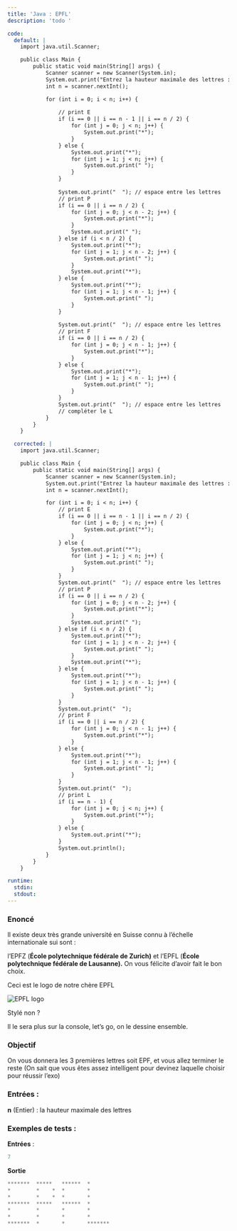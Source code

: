 ```yaml
---
title: 'Java : EPFL'
description: 'todo '

code:
  default: |
    import java.util.Scanner;

    public class Main {
        public static void main(String[] args) {
            Scanner scanner = new Scanner(System.in);
            System.out.print("Entrez la hauteur maximale des lettres : ");
            int n = scanner.nextInt();

            for (int i = 0; i < n; i++) {
            
                // print E
                if (i == 0 || i == n - 1 || i == n / 2) {
                    for (int j = 0; j < n; j++) {
                        System.out.print("*");
                    }
                } else {
                    System.out.print("*");
                    for (int j = 1; j < n; j++) {
                        System.out.print(" ");
                    }
                }
                
                System.out.print("  "); // espace entre les lettres
                // print P
                if (i == 0 || i == n / 2) {
                    for (int j = 0; j < n - 2; j++) {
                        System.out.print("*");
                    }
                    System.out.print(" ");
                } else if (i < n / 2) {
                    System.out.print("*");
                    for (int j = 1; j < n - 2; j++) {
                        System.out.print(" ");
                    }
                    System.out.print("*");
                } else {
                    System.out.print("*");
                    for (int j = 1; j < n - 1; j++) {
                        System.out.print(" ");
                    }
                }
                
                System.out.print("  "); // espace entre les lettres
                // print F
                if (i == 0 || i == n / 2) {
                    for (int j = 0; j < n - 1; j++) {
                        System.out.print("*");
                    }
                } else {
                    System.out.print("*");
                    for (int j = 1; j < n - 1; j++) {
                        System.out.print(" ");
                    }
                }
                System.out.print("  "); // espace entre les lettres
                // compléter le L
            }
        }
    }

  corrected: |
    import java.util.Scanner;

    public class Main {
        public static void main(String[] args) {
            Scanner scanner = new Scanner(System.in);
            System.out.print("Entrez la hauteur maximale des lettres : ");
            int n = scanner.nextInt();

            for (int i = 0; i < n; i++) {
                // print E
                if (i == 0 || i == n - 1 || i == n / 2) {
                    for (int j = 0; j < n; j++) {
                        System.out.print("*");
                    }
                } else {
                    System.out.print("*");
                    for (int j = 1; j < n; j++) {
                        System.out.print(" ");
                    }
                }
                System.out.print("  "); // espace entre les lettres
                // print P
                if (i == 0 || i == n / 2) {
                    for (int j = 0; j < n - 2; j++) {
                        System.out.print("*");
                    }
                    System.out.print(" ");
                } else if (i < n / 2) {
                    System.out.print("*");
                    for (int j = 1; j < n - 2; j++) {
                        System.out.print(" ");
                    }
                    System.out.print("*");
                } else {
                    System.out.print("*");
                    for (int j = 1; j < n - 1; j++) {
                        System.out.print(" ");
                    }
                }
                System.out.print("  ");
                // print F
                if (i == 0 || i == n / 2) {
                    for (int j = 0; j < n - 1; j++) {
                        System.out.print("*");
                    }
                } else {
                    System.out.print("*");
                    for (int j = 1; j < n - 1; j++) {
                        System.out.print(" ");
                    }
                }
                System.out.print("  ");
                // print L
                if (i == n - 1) {
                    for (int j = 0; j < n; j++) {
                        System.out.print("*");
                    }
                } else {
                    System.out.print("*");
                }
                System.out.println();
            }
        }
    }

runtime:
  stdin:
  stdout:
---
```


### Enoncé

Il existe deux très grande université en Suisse connu à l’échelle internationale sui sont :

l’EPFZ (**École polytechnique fédérale de Zurich)** et l’EPFL (**École polytechnique fédérale de Lausanne).** On vous félicite d’avoir fait le bon choix.

Ceci est le logo de notre chère EPFL

![EPFL logo](https://www.epfl.ch/about/overview/wp-content/uploads/2020/07/logo-epfl.png)

Stylé non ? 

Il le sera plus sur la console, let’s go, on le dessine ensemble.

### Objectif

On vous donnera les 3 premières lettres soit EPF, et vous allez terminer le reste (On sait que vous êtes assez intelligent pour devinez laquelle choisir pour réussir l’exo) 

### Entrées :

**n** (Entier) : la hauteur maximale des lettres

### Exemples de tests :

**Entrées** :

```java
7
```

**Sortie**

```java
*******  *****   ******  *
*        *    *  *       *
*        *    *  *       *
*******  *****   ******  *
*        *       *       *
*        *       *       *
*******  *       *       *******
```
